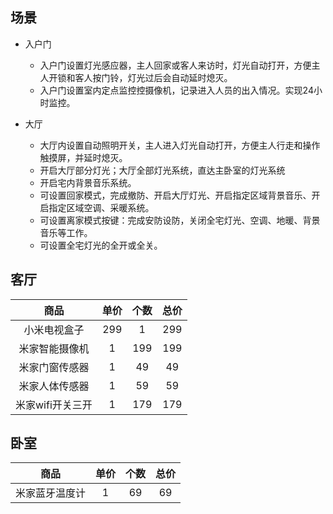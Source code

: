 
## 场景
- 入户门
    - 入户门设置灯光感应器，主人回家或客人来访时，灯光自动打开，方便主人开锁和客人按门铃，灯光过后会自动延时熄灭。
    - 入户门设置室内定点监控控摄像机，记录进入人员的出入情况。实现24小时监控。

- 大厅
    - 大厅内设置自动照明开关，主人进入灯光自动打开，方便主人行走和操作触摸屏，并延时熄灭。
    - 开启大厅部分灯光；大厅全部灯光系统，直达主卧室的灯光系统
    - 开启宅内背景音乐系统。
    - 可设置回家模式，完成撤防、开启大厅灯光、开启指定区域背景音乐、开启指定区域空调、采暖系统。
    - 可设置离家模式按键：完成安防设防，关闭全宅灯光、空调、地暖、背景音乐等工作。
    - 可设置全宅灯光的全开或全关。

## 客厅


|  商品  | 单价  | 个数 | 总价 |  
| :-: |:-: |:-: |:-: |
| 小米电视盒子| 299 | 1 | 299 | 
| 米家智能摄像机 | 1 | 199| 199|
| 米家门窗传感器 | 1 |49|49|
| 米家人体传感器 | 1 |59|59|
| 米家wifi开关三开| 1 | 179| 179|



## 卧室

|  商品  | 单价  | 个数 | 总价 |  
| :-: |:-: |:-: |:-: |
| 米家蓝牙温度计| 1 | 69| 69|




